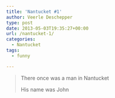 ```yaml
---
title: 'Nantucket #1'
author: Veerle Deschepper
type: post
date: 2013-05-03T19:35:27+00:00
url: /nantucket-1/
categories:
  - Nantucket
tags:
  - funny

---
```

> There once was a man in Nantucket
> 
> His name was John